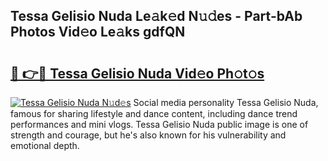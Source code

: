 ## Tessa Gelisio Nuda Le𝚊k𝚎d N𝚞𝚍es - Part-bAb Photos Vid𝚎o Le𝚊ks gdfQN

# <h2><a href="http://fbbxhz.evod.top/?m=Tessa+Gelisio+Nuda">🔗 👉🔴 Tessa Gelisio Nuda Vid𝚎o Ph𝚘t𝚘s</a></h2>

[![Tessa Gelisio Nuda N𝚞d𝚎s](https://i.imgur.com/8V9OHl7.gif)](http://fbbxhz.evod.top/?m=Tessa+Gelisio+Nuda)
Social media personality Tessa Gelisio Nuda, famous for sharing lifestyle and dance content, including dance trend performances and mini vlogs. Tessa Gelisio Nuda public image is one of strength and courage, but he's also known for his vulnerability and emotional depth. 
